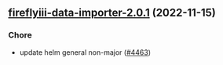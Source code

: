 

## [fireflyiii-data-importer-2.0.1](https://github.com/truecharts/charts/compare/fireflyiii-data-importer-2.0.0...fireflyiii-data-importer-2.0.1) (2022-11-15)

### Chore

- update helm general non-major ([#4463](https://github.com/truecharts/charts/issues/4463))
  
  
